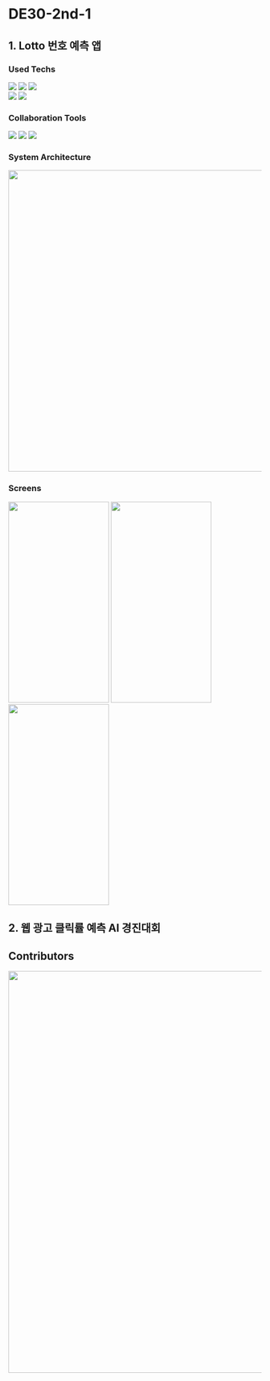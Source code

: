 # DE30-2nd-1
## 1. Lotto 번호 예측 앱
### Used Techs
<img src="https://img.shields.io/badge/Android-3DDC84?style=for-the-badge&logo=android&logoColor=white"/> <img src="https://img.shields.io/badge/kotlin-%237F52FF.svg?style=for-the-badge&logo=kotlin&logoColor=white"/>
<img src="https://img.shields.io/badge/Flask-000000?style=for-the-badge&logo=flask&logoColor=white"/><br/>
<img src="https://img.shields.io/badge/PyTorch-%23EE4C2C.svg?style=for-the-badge&logo=PyTorch&logoColor=white"/> <img src="https://img.shields.io/badge/Python-3776AB?style=for-the-badge&logo=python&logoColor=white"/><br/>
### Collaboration Tools
<img src="https://img.shields.io/badge/Slack-4A154B?style=for-the-badge&logo=slack&logoColor=white"/> <img src="https://img.shields.io/badge/GitHub-181717?style=for-the-badge&logo=github&logoColor=white"/>
<img src="https://img.shields.io/badge/Notion-000000?style=for-the-badge&logo=notion&logoColor=white"/>

### System Architecture
<img src="https://github.com/pladata-encore/DE30-2nd-1/assets/102905115/a74f89c7-240b-409c-84c7-4108d42ceb7b.png" width="600"/>

### Screens
<img src="https://github.com/pladata-encore/DE30-2nd-1/assets/102905115/4f63950c-85d2-4b98-ac7f-7134740acbf6.png" width="200" height="400"/>
<img src="https://github.com/kyuyounglee/playdata_1Team/assets/102905115/3a8492dd-51fe-47ca-abb1-981b022cd5e9.png" width="200" height="400"/>
<img src="https://github.com/pladata-encore/DE30-2nd-1/assets/102905115/3d10ccc4-9936-4641-b39d-993fbb774fda.png" width="200" height="400"/>

## 2. 웹 광고 클릭률 예측 AI 경진대회

## Contributors
<img src="https://github.com/pladata-encore/DE30-2nd-1/assets/102905115/0fcd55fe-f6c2-4f7c-8af4-2c3f9afcec0f.png" width="800"/>
